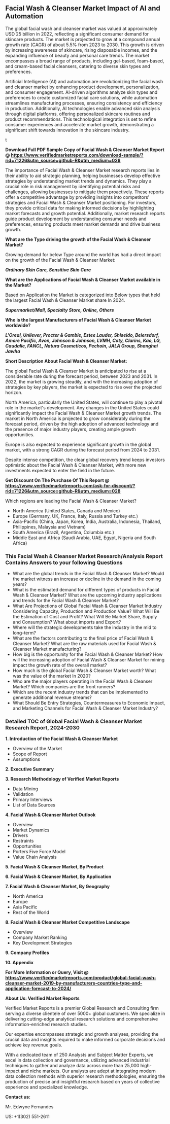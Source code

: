 <h2>Facial Wash & Cleanser Market Impact of AI and Automation</h2><p>The global facial wash and cleanser market was valued at approximately USD 25 billion in 2022, reflecting a significant consumer demand for skincare products. The market is projected to grow at a compound annual growth rate (CAGR) of about 5.5% from 2023 to 2030. This growth is driven by increasing awareness of skincare, rising disposable incomes, and the expanding influence of beauty and personal care trends. The market encompasses a broad range of products, including gel-based, foam-based, and cream-based facial cleansers, catering to diverse skin types and preferences.</p><p>Artificial Intelligence (AI) and automation are revolutionizing the facial wash and cleanser market by enhancing product development, personalization, and consumer engagement. AI-driven algorithms analyze skin types and preferences to create customized facial care solutions, while automation streamlines manufacturing processes, ensuring consistency and efficiency in production. Additionally, AI technologies enable advanced skin analysis through digital platforms, offering personalized skincare routines and product recommendations. This technological integration is set to refine consumer experiences and accelerate market growth, demonstrating a significant shift towards innovation in the skincare industry.</p>t</p><p id="" class=""><strong>Download Full PDF Sample Copy of Facial Wash & Cleanser Market Report @ <a href="https://www.verifiedmarketreports.com/download-sample/?rid=71226&utm_source=github-R&utm_medium=028" target="_blank">https://www.verifiedmarketreports.com/download-sample/?rid=71226&utm_source=github-R&utm_medium=028</a></strong></p><p>The importance of&nbsp;Facial Wash & Cleanser Market research reports lies in their ability to aid strategic planning, helping businesses develop effective strategies by understanding market trends and dynamics. They play a crucial role in risk management by identifying potential risks and challenges, allowing businesses to mitigate them proactively. These reports offer a competitive advantage by providing insights into competitors' strategies and Facial Wash & Cleanser Market positioning. For investors, they provide critical data for making informed decisions by highlighting market forecasts and growth potential. Additionally, market research reports guide product development by understanding consumer needs and preferences, ensuring products meet market demands and drive business growth.</p><p><strong>What are the&nbsp;Type driving the growth of the Facial Wash & Cleanser Market?</strong></p><p id="" class="">Growing demand for below Type around the world has had a direct impact on the growth of the Facial Wash & Cleanser Market:</p><em><strong>Ordinary Skin Care, Sensitive Skin Care</strong></em></p><strong>What are the&nbsp;Applications&nbsp;of Facial Wash & Cleanser Market available in the Market?</strong></p><p id="" class="">Based on Application the Market is categorized into Below types that held the largest Facial Wash & Cleanser Market share In 2024.</p><em><strong>Supermarket/Mall, Specialty Store, Online, Others</strong></em></p><strong>Who is the largest Manufacturers of Facial Wash & Cleanser Market worldwide?</strong></p><p><em><strong>L'Oreal, Unilever, Procter & Gamble, Estee Lauder, Shiseido, Beiersdorf, Amore Pacific, Avon, Johnson & Johnson, LVMH, Coty, Clarins, Kao, LG, Caudalie, FANCL, Natura Cosmeticos, Pechoin, JALA Group, Shanghai Jawha</strong></em></p><p id="" class=""><strong>Short Description About Facial Wash & Cleanser Market:</strong></p><p>The global Facial Wash & Cleanser Market is anticipated to rise at a considerable rate during the forecast period, between 2023 and 2031. In 2022, the market is growing steadily, and with the increasing adoption of strategies by key players, the market is expected to rise over the projected horizon.</p><p>North America, particularly the United States, will continue to play a pivotal role in the market's development. Any changes in the United States could significantly impact the Facial Wash & Cleanser Market growth trends. The market in North America is projected to grow considerably during the forecast period, driven by the high adoption of advanced technology and the presence of major industry players, creating ample growth opportunities.</p><p>Europe is also expected to experience significant growth in the global market, with a strong CAGR during the forecast period from 2024 to 2031.</p><p>Despite intense competition, the clear global recovery trend keeps investors optimistic about the Facial Wash & Cleanser Market, with more new investments expected to enter the field in the future.</p><p id="" class=""><strong>Get Discount On The Purchase Of This Report @ <a href="https://www.verifiedmarketreports.com/ask-for-discount/?rid=71226&utm_source=github-R&utm_medium=028" target="_blank">https://www.verifiedmarketreports.com/ask-for-discount/?rid=71226&utm_source=github-R&utm_medium=028</a></strong></p>Which regions are leading the Facial Wash & Cleanser Market?</p><ul><li>North America (United States, Canada and Mexico)</li><li>Europe (Germany, UK, France, Italy, Russia and Turkey etc.)</li><li>Asia-Pacific (China, Japan, Korea, India, Australia, Indonesia, Thailand, Philippines, Malaysia and Vietnam)</li><li>South America (Brazil, Argentina, Columbia etc.)</li><li>Middle East and Africa (Saudi Arabia, UAE, Egypt, Nigeria and South Africa)</li></ul><h3 id="" class="">This Facial Wash & Cleanser Market Research/Analysis Report Contains Answers to your following Questions</h3><ul><li>What are the global trends in the Facial Wash & Cleanser Market? Would the market witness an increase or decline in the demand in the coming years?</li><li>What is the estimated demand for different types of products in Facial Wash & Cleanser Market? What are the upcoming industry applications and trends for the Facial Wash & Cleanser Market?</li><li>What Are Projections of Global Facial Wash & Cleanser Market Industry Considering Capacity, Production and Production Value? What Will Be the Estimation of Cost and Profit? What Will Be Market Share, Supply and Consumption? What about imports and Export?</li><li>Where will the strategic developments take the industry in the mid to long-term?</li><li>What are the factors contributing to the final price of Facial Wash & Cleanser Market? What are the raw materials used for Facial Wash & Cleanser Market manufacturing?</li><li>How big is the opportunity for the Facial Wash & Cleanser Market? How will the increasing adoption of Facial Wash & Cleanser Market for mining impact the growth rate of the overall market?</li><li>How much is the global Facial Wash & Cleanser Market worth? What was the value of the market In 2020?</li><li>Who are the major players operating in the Facial Wash & Cleanser Market? Which companies are the front runners?</li><li>Which are the recent industry trends that can be implemented to generate additional revenue streams?</li><li>What Should Be Entry Strategies, Countermeasures to Economic Impact, and Marketing Channels for Facial Wash & Cleanser Market Industry?</li></ul><h3 id="" class="">Detailed TOC of Global Facial Wash & Cleanser Market Research Report, 2024-2030</h3><p id="" class=""><strong>1. Introduction of the Facial Wash & Cleanser Market</strong></p><ul><li>Overview of the Market</li><li>Scope of Report</li><li>Assumptions</li></ul><p id="" class=""><strong>2. Executive Summary</strong></p><p id="" class=""><strong>3. Research Methodology of Verified Market Reports</strong></p><ul><li>Data Mining</li><li>Validation</li><li>Primary Interviews</li><li>List of Data Sources</li></ul><p id="" class=""><strong>4. Facial Wash & Cleanser Market Outlook</strong></p><ul><li>Overview</li><li>Market Dynamics</li><li>Drivers</li><li>Restraints</li><li>Opportunities</li><li>Porters Five Force Model</li><li>Value Chain Analysis</li></ul><p id="" class=""><strong>5. Facial Wash & Cleanser Market, By Product</strong></p><p id="" class=""><strong>6. Facial Wash & Cleanser Market, By Application</strong></p><p id="" class=""><strong>7. Facial Wash & Cleanser Market, By Geography</strong></p><ul><li>North America</li><li>Europe</li><li>Asia Pacific</li><li>Rest of the World</li></ul><p id="" class=""><strong>8. Facial Wash & Cleanser Market Competitive Landscape</strong></p><ul><li>Overview</li><li>Company Market Ranking</li><li>Key Development Strategies</li></ul><p id="" class=""><strong>9. Company Profiles</strong></p><p id="" class=""><strong>10. Appendix</strong></p><p id="" class=""><strong>For More Information or Query, Visit @ <a href="https://www.verifiedmarketreports.com/product/global-facial-wash-cleanser-market-2019-by-manufacturers-countries-type-and-application-forecast-to-2024/" target="_blank">https://www.verifiedmarketreports.com/product/global-facial-wash-cleanser-market-2019-by-manufacturers-countries-type-and-application-forecast-to-2024/</a></strong></p><p id="" class=""><strong>About Us: Verified Market Reports</strong></p><p id="" class="">Verified Market Reports is a premier Global Research and Consulting firm serving a diverse clientele of over 5000+ global customers. We specialize in delivering cutting-edge analytical research solutions and comprehensive information-enriched research studies.</p><p id="" class="">Our expertise encompasses strategic and growth analyses, providing the crucial data and insights required to make informed corporate decisions and achieve key revenue goals.</p><p id="" class="">With a dedicated team of 250 Analysts and Subject Matter Experts, we excel in data collection and governance, utilizing advanced industrial techniques to gather and analyze data across more than 25,000 high-impact and niche markets. Our analysts are adept at integrating modern data collection methods with superior research methodologies, ensuring the production of precise and insightful research based on years of collective experience and specialized knowledge.</p><p id="" class=""><strong>Contact us:</strong></p><p id="" class="">Mr. Edwyne Fernandes</p><p id="" class="">US: +1(302) 551-2611</p>